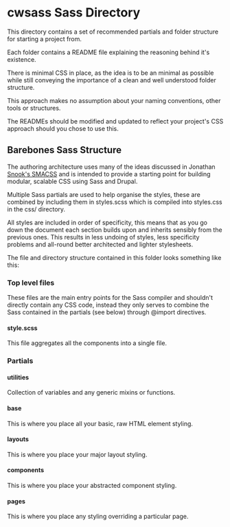 cwsass Sass Directory
=======================

This directory contains a set of recommended partials and folder structure for starting a project from.

Each folder contains a README file explaining the reasoning behind it's existence.

There is minimal CSS in place, as the idea is to be an minimal as possible while still conveying the importance of a clean and well understood folder structure.

This approach makes no assumption about your naming conventions, other tools or structures.

The READMEs should be modified and updated to reflect your project's CSS approach should you chose to use this.

## Barebones Sass Structure
The authoring architecture uses many of the ideas
discussed in Jonathan [Snook's SMACSS](http://smacss.com) and is intended to
provide a starting point for building modular, scalable CSS using Sass and
Drupal.

Multiple Sass partials are used to help organise the styles, these are combined
by including them in styles.scss which is compiled into styles.css in the css/
directory.

All styles are included in order of specificity, this means that as you go down
the document each section builds upon and inherits sensibly from the previous
ones. This results in less undoing of styles, less specificity problems and
all-round better architected and lighter stylesheets.

The file and directory structure contained in this folder looks something like
this:

### Top level files
These files are the main entry points for the Sass compiler and shouldn't
directly contain any CSS code, instead they only serves to combine the Sass
contained in the partials (see below) through @import directives.

#### style.scss
This file aggregates all the components into a single file.

### Partials

#### utilities
Collection of variables and any generic mixins or functions.

#### base
This is where you place all your basic, raw HTML element styling.

#### layouts
This is where you place your major layout styling.

#### components
This is where you place your abstracted component styling.

#### pages
This is where you place any styling overriding a particular page.
